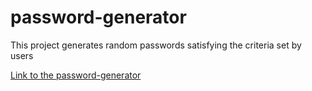 # password-generator
This project generates random passwords satisfying the criteria set by users

[Link to the password-generator](https://cckinwest.github.io/password-generator/)

